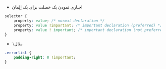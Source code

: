 * اجباری نمودن یک خصلت برای یک اِلِمان

```css
selector {
    property: value; /* normal declaration */
    property: value !important; /* important declaration (preferred) */
    property: value ! important; /* important declaration (not preferred) */
}

```

* مثال۱

```css
.errorlist {
    padding-right: 0 !important;
}
```